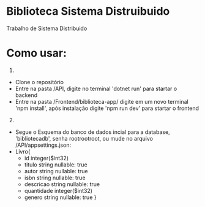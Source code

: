 # Biblioteca Sistema Distruibuido
 Trabalho de Sistema Distribuido

# Como usar:
1)
 - Clone o repositório
 - Entre na pasta /API, digite no terminal 'dotnet run' para startar o backend
 - Entre na pasta /Frontend/biblioteca-app/ digite em um novo terminal 'npm install', após instalação digite 'npm run dev' para startar o frontend

2)
 - Segue o Esquema do banco de dados incial para a database, 'bibliotecadb', senha rootrootroot, ou mude no arquivo /API/appsettings.json:
  - Livro{
    - id	integer($int32)
    - titulo	string nullable: true
    - autor	string nullable: true
    - isbn	string nullable: true
    - descricao	string nullable: true
    - quantidade	integer($int32)
    - genero	string nullable: true
   } 
